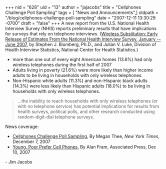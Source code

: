 +++
nid = "628"
uid = "13"
author = "jajacobs"
title = "Cellphones Challenge Poll Sampling"
tags = [ "News and Announcements",]
oldpath = "/blog/cellphones-challenge-poll-sampling"
date = "2007-12-11 13:30:29 -0700"
draft = "false"
+++
A new report from the U.S. National Health Interview Survey (NHIS)
reports preliminary results that have implications for surveys that rely
on telephone interviews. ([Wireless Substitution: Early Release of
Estimates From the National Health Interview Survey, January -- June
2007](http://www.cdc.gov/nchs/data/nhis/earlyrelease/wireless200712.pdf),
by Stephen J. Blumberg, Ph.D., and Julian V. Luke, Division of Health
Interview Statistics, National Center for Health Statistics.)

-   more than one out of every eight American homes (13.6%) had only
    wireless telephones during the first half of 2007
-   Adults living in poverty (21.6%) were more likely than higher income
    adults to be living in households with only wireless telephones.
-   Non-Hispanic white adults (11.3%) and non-Hispanic black adults
    (14.3%) were less likely than Hispanic adults (18.0%) to be living
    in households with only wireless telephones.

> \...the inability to reach households with only wireless telephones
> (or with no telephone service) has potential implications for results
> from health surveys, political polls, and other research conducted
> using random-digit-dial telephone surveys.

News coverage:

-   [Cellphones Challenge Poll
    Sampling](http://www.nytimes.com/2007/12/07/us/07polling.html), By
    Megan Thee, *New York Times*, December 7, 2007
-   [Young, Poor Prefer Cell
    Phones](http://ap.google.com/article/ALeqM5gdmC4QL0gqIxS2sopb2IU9Y0DBgQD8TEODH00),
    By Alan Fram, Associated Press, Dec 10, 2007

\- Jim Jacobs
